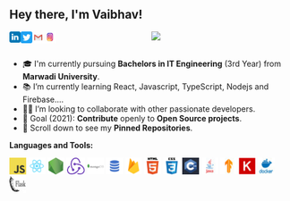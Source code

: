 ## Hey there, I'm Vaibhav!

<img align='right' src="https://s7.gifyu.com/images/WhatsApp-Image-2020-07-14-at-11.34.49-1.gif" width="250">

<a href="https://www.linkedin.com/in/vaibhav-dangariya-003631175/">
  <img align="left" alt="vaibhav-dangariya-003631175 | LinkedIn" width="20px" src="https://github.com/VaibhavPatel029/Images-for-profile/blob/master/linkedin.jpg" />
</a>
<a href="https://twitter.com/Vaibhav18486206">
  <img align="left" alt="VaibhavPatel029 | Twitter" width="21px" src="https://github.com/VaibhavPatel029/Images-for-profile/blob/master/twitter.jpg" />
</a>
<a href="mailto:vaibhavdangariya1234@gmail.com">
  <img align="left" alt="Vaibhav" width="21px" src="https://github.com/VaibhavPatel029/Images-for-profile/blob/master/gmail.jpg" />
</a>
<a href="https://www.instagram.com/vaibhav_patel_029/">
  <img align="left" alt="VaibhavPatel029 | Twitter" width="21px" src="https://github.com/VaibhavPatel029/Images-for-profile/blob/master/instargram.jpg" />
</a>

<br />
<br />

- 🎓 I'm currently pursuing **Bachelors in IT Engineering** (3rd Year) from **Marwadi University**.
- 📚 I’m currently learning React, Javascript, TypeScript, Nodejs and Firebase....
- 🤝🏻 I’m looking to collaborate with other passionate developers.
- 🎯 Goal (2021): **Contribute** openly to **Open Source projects**.
- 📌 Scroll down to see my **Pinned Repositories**.

**Languages and Tools:**  

<code><img height="30" src="https://github.com/VaibhavPatel029/Images-for-profile/blob/master/javascript.png"></code>
<code><img height="30" src="https://github.com/VaibhavPatel029/Images-for-profile/blob/master/react.png"></code>
<code><img height="30" src="https://github.com/VaibhavPatel029/Images-for-profile/blob/master/nodejs.png"></code>
<code><img height="30" src="https://github.com/VaibhavPatel029/Images-for-profile/blob/master/redux.png"></code>
<code><img height="30" src="https://github.com/VaibhavPatel029/Images-for-profile/blob/master/mongodb.png"></code>
<code><img height="30" src="https://github.com/VaibhavPatel029/Images-for-profile/blob/master/sql.png"></code>
<code><img height="30" src="https://github.com/VaibhavPatel029/Images-for-profile/blob/master/firebase.png"></code>
<code><img height="30" src="https://github.com/VaibhavPatel029/Images-for-profile/blob/master/html.png"></code>
<code><img height="30" src="https://github.com/VaibhavPatel029/Images-for-profile/blob/master/css.png"></code>
<code><img height="30" src="https://github.com/VaibhavPatel029/Images-for-profile/blob/master/cPP.jpg"></code>
<code><img height="30" src="https://github.com/VaibhavPatel029/Images-for-profile/blob/master/Java.jpg"></code>
<code><img height="30" src="https://github.com/VaibhavPatel029/Images-for-profile/blob/master/ten.jpg"></code>
<code><img height="30" src="https://github.com/VaibhavPatel029/Images-for-profile/blob/master/Keras.jpg"></code>
<code><img height="30" src="https://github.com/VaibhavPatel029/Images-for-profile/blob/master/docker.jpg"></code>
<code><img height="30" src="https://github.com/VaibhavPatel029/Images-for-profile/blob/master/flask.jpg"></code>
